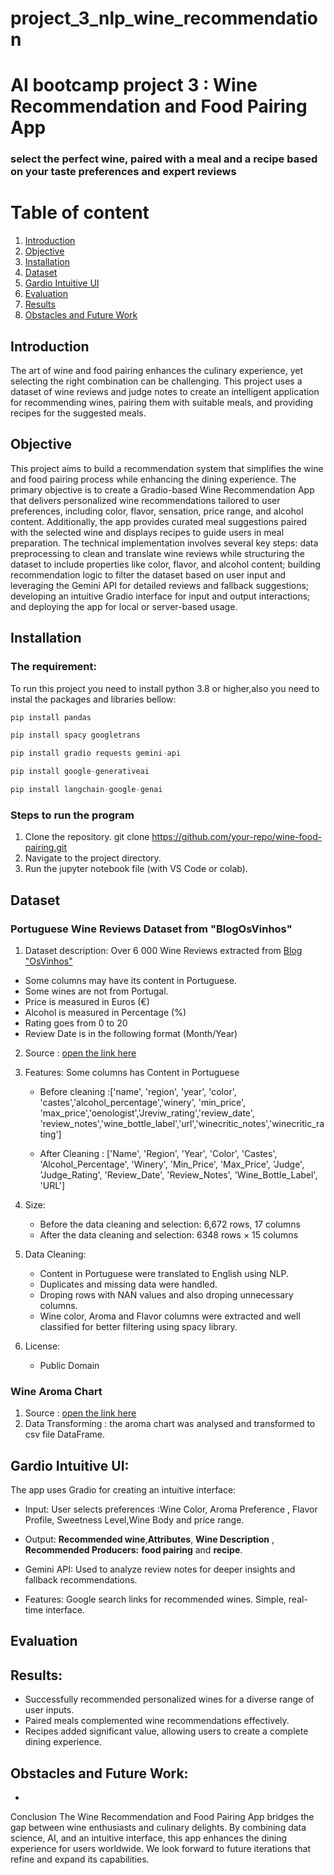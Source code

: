 # project_3_nlp_wine_recommendation

# AI bootcamp project 3 : Wine Recommendation and Food Pairing App
### select the perfect wine, paired with a meal and a recipe based on your taste preferences and expert reviews


# Table of content
1. [Introduction]()
2. [Objective]()
3. [Installation]()
4. [Dataset]()
5. [Gardio Intuitive UI]()
6. [Evaluation]()
7. [Results]()
8. [Obstacles and Future Work]()


## Introduction

The art of wine and food pairing enhances the culinary experience, yet selecting the right combination can be challenging. This project uses a dataset of wine reviews and judge notes to create an intelligent application for recommending wines, pairing them with suitable meals, and providing recipes for the suggested meals.


## Objective 
This project aims to build a recommendation system that simplifies the wine and food pairing process while enhancing the dining experience. The primary objective is to create a Gradio-based Wine Recommendation App that delivers personalized wine recommendations tailored to user preferences, including color, flavor, sensation, price range, and alcohol content. Additionally, the app provides curated meal suggestions paired with the selected wine and displays recipes to guide users in meal preparation. The technical implementation involves several key steps: data preprocessing to clean and translate wine reviews while structuring the dataset to include properties like color, flavor, and alcohol content; building recommendation logic to filter the dataset based on user input and leveraging the Gemini API for detailed reviews and fallback suggestions; developing an intuitive Gradio interface for input and output interactions; and deploying the app for local or server-based usage.

## Installation
### The requirement:
To run this project you need to install python 3.8 or higher,also you need to instal the packages and libraries bellow:
```python
pip install pandas
```
```python
pip install spacy googletrans
```
```python
pip install gradio requests gemini-api
```
```python
pip install google-generativeai
```
```python
pip install langchain-google-genai
```
### Steps to run the program 
1. Clone the repository. 
git clone https://github.com/your-repo/wine-food-pairing.git
2. Navigate to the project directory.
3. Run the jupyter notebook file (with VS Code or colab).

## Dataset
### Portuguese Wine Reviews Dataset from "BlogOsVinhos"
1. Dataset description:
   Over 6 000 Wine Reviews extracted from  [Blog "OsVinhos"](https://osvinhos.blogspot.com)
* Some columns may have its content in Portuguese.
* Some wines are not from Portugal.
* Price is measured in Euros (€)
* Alcohol is measured in Percentage (%)
* Rating goes from 0 to 20
* Review Date is in the following format (Month/Year)

2. Source : [open the link here](https://data.world/loliveira1999/portuguese-wine-dataset-from-blogosvinhos)

3. Features: Some columns has Content in Portuguese
   * Before cleaning :['name', 'region', 'year', 'color', 'castes','alcohol_percentage','winery', 'min_price', 'max_price','oenologist','Jreviw_rating','review_date', 'review_notes','wine_bottle_label','url','winecritic_notes','winecritic_rating']

   * After Cleaning : 
   ['Name', 'Region', 'Year', 'Color', 'Castes', 'Alcohol_Percentage',
       'Winery', 'Min_Price', 'Max_Price', 'Judge', 'Judge_Rating',
       'Review_Date', 'Review_Notes', 'Wine_Bottle_Label', 'URL']


4. Size:
   * Before the data cleaning and selection: 6,672 rows, 17 columns
   * After the data cleaning and selection: 6348 rows × 15 columns 

5. Data Cleaning:
   * Content in Portuguese were translated to English using NLP.
   * Duplicates and missing data were handled.
   * Droping rows with NAN values and also droping unnecessary columns.
   * Wine color, Aroma and  Flavor  columns were extracted and well classified for better filtering using spacy library.

6. License: 
   * Public Domain
  ### Wine Aroma Chart
  1. Source : [open the link here](https://sl.bing.net/br4fRIfXsi)
  2. Data Transforming : the aroma chart was analysed and transformed to csv file DataFrame.

## Gardio Intuitive UI: 
The app uses Gradio for creating an intuitive interface:

* Input:
User selects preferences :Wine Color, Aroma Preference , Flavor Profile, Sweetness Level,Wine Body and price range.
* Output:
**Recommended wine**,**Attributes**, **Wine Description** , **Recommended Producers:** **food pairing** and **recipe**.

* Gemini API:
Used to analyze review notes for deeper insights and fallback recommendations.
* Features:
Google search links for recommended wines.
Simple, real-time interface.

## Evaluation


## Results:
* Successfully recommended personalized wines for a diverse range of user inputs.
* Paired meals complemented wine recommendations effectively.
* Recipes added significant value, allowing users to create a complete dining experience.

## Obstacles and Future Work:
* 
Conclusion
The Wine Recommendation and Food Pairing App bridges the gap between wine enthusiasts and culinary delights. By combining data science, AI, and an intuitive interface, this app enhances the dining experience for users worldwide. We look forward to future iterations that refine and expand its capabilities.
